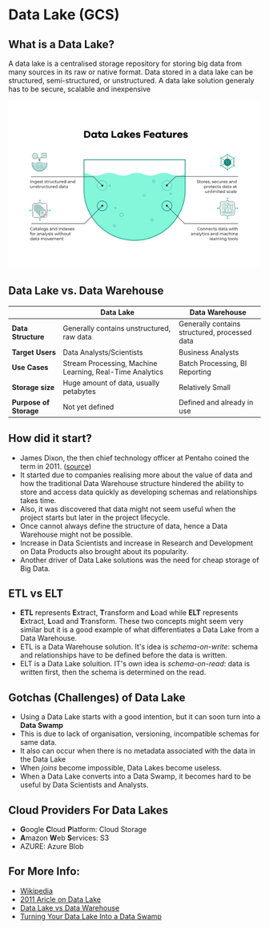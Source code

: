 # Data Lake (GCS)
## What is a Data Lake?
A data lake is a centralised storage repository for storing big data from many sources in its raw or native format. Data stored in a data lake can be structured, semi-structured, or unstructured. A data lake solution generaly has to be secure, scalable and inexpensive

![data](../images/datalake-diagram.png)

## Data Lake vs. Data Warehouse
|                  |Data Lake                             |Data Warehouse                    |
|------------------|------------------------------------  |----------------------------------|
|**Data Structure**|Generally contains unstructured, raw data|Generally contains structured, processed data|
|**Target Users**  |Data Analysts/Scientists              |Business Analysts                 |
|**Use Cases**     |Stream Processing, Machine Learning, Real-Time Analytics|Batch Processing, BI Reporting|
|**Storage size**  |Huge amount of data, usually petabytes|Relatively Small|          
|**Purpose of Storage**|Not yet defined|Defined and already in use|

## How did it start?
* James Dixon, the then chief technology officer at Pentaho coined the term in 2011. ([source](https://en.wikipedia.org/wiki/Data_lake))
* It started due to companies realising more about the value of data and how the traditional Data Warehouse structure hindered the ability to store and access data quickly as developing schemas and relationships takes time.
* Also, it was discovered that data might not seem useful when the project starts but later in the project lifecycle.
* Once cannot always define the structure of data, hence a Data Warehouse might not be possible.
* Increase in Data Scientists and increase in Research and Development on Data Products also brought about its popularity.
* Another driver of Data Lake solutions was the need for cheap storage of Big Data.

## ETL vs ELT
* **ETL** represents **E**xtract, **T**ransform and **L**oad while **ELT** represents **E**xtract, **L**oad and **T**ransform. These two concepts might seem very similar but it is a good example of what differentiates a Data Lake from a Data Warehouse.
* ETL is a Data Warehouse solution. It's idea is *schema-on-write*: schema and relationships have to be defined before the data is written.
* ELT is a Data Lake soluition. IT's own idea is *schema-on-read*: data is written first, then the schema is determined on the read.

## Gotchas (Challenges) of Data Lake
* Using a Data Lake starts with a good intention, but it can soon turn into a **Data Swamp**
* This is due to lack of organisation, versioning, incompatible schemas for same data.
* It also can occur when there is no metadata associated with the data in the Data Lake
* When _joins_ become impossible, Data Lakes become useless.
* When a Data Lake converts into a Data Swamp, it becomes hard to be useful by Data Scientists and Analysts.

## Cloud Providers For Data Lakes
* **G**oogle **C**loud **P**latform: Cloud Storage
* **A**mazon **W**eb **S**ervices: S3
* AZURE: Azure Blob

## For More Info:
* [Wikipedia](https://en.wikipedia.org/wiki/Data_lake)
* [2011 Aricle on Data Lake](https://www.forbes.com/sites/ciocentral/2011/07/21/big-data-requires-a-big-new-architecture/?sh=39f64fdc1157)
* [Data Lake vs Data Warehouse](https://www.talend.com/resources/data-lake-vs-data-warehouse/)
* [Turning Your Data Lake Into a Data Swamp](https://www.integrate.io/blog/turning-your-data-lake-into-a-data-swamp/)